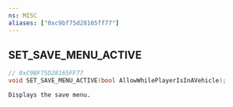 ```yaml
---
ns: MISC
aliases: ["0xc9bf75d28165ff77"]
---
```

## SET_SAVE_MENU_ACTIVE

```c
// 0xC9BF75D28165FF77
void SET_SAVE_MENU_ACTIVE(bool AllowWhilePlayerIsInAVehicle);
```

```
Displays the save menu.
```
